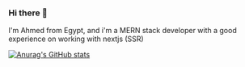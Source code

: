 ### Hi there 👋

I'm Ahmed from Egypt, and i'm a MERN stack developer with a good experience on working with nextjs (SSR)

[![Anurag's GitHub stats](https://github-readme-stats.vercel.app/api?username=sobh7771)](https://github.com/anuraghazra/github-readme-stats)

